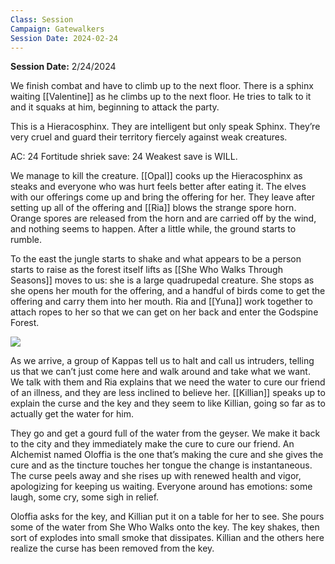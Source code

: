 ```yaml
---
Class: Session
Campaign: Gatewalkers
Session Date: 2024-02-24
---
```

**Session Date:** 2/24/2024

We finish combat and have to climb up to the next floor. There is a sphinx waiting [[Valentine]] as he climbs up to the next floor. He tries to talk to it and it squaks at him, beginning to attack the party.

This is a Hieracosphinx. They are intelligent but only speak Sphinx. They’re very cruel and guard their territory fiercely against weak creatures.

AC: 24
Fortitude shriek save: 24
Weakest save is WILL.

We manage to kill the creature. [[Opal]] cooks up the Hieracosphinx as steaks and everyone who was hurt feels better after eating it. The elves with our offerings come up and bring the offering for her. They leave after setting up all of the offering and [[Ria]] blows the strange spore horn. Orange spores are released from the horn and are carried off by the wind, and nothing seems to happen. After a little while, the ground starts to rumble.

To the east the jungle starts to shake and what appears to be a person starts to raise as the forest itself lifts as [[She Who Walks Through Seasons]] moves to us: she is a large quadrupedal creature. She stops as she opens her mouth for the offering, and a handful of birds come to get the offering and carry them into her mouth. Ria and [[Yuna]] work together to attach ropes to her so that we can get on her back and enter the Godspine Forest.

![](gw_kappas-castrovel.webp)

As we arrive, a group of Kappas tell us to halt and call us intruders, telling us that we can’t just come here and walk around and take what we want. We talk with them and Ria explains that we need the water to cure our friend of an illness, and they are less inclined to believe her. [[Killian]] speaks up to explain the curse and the key and they seem to like Killian, going so far as to actually get the water for him.

They go and get a gourd full of the water from the geyser. We make it back to the city and they immediately make the cure to cure our friend. An Alchemist named Oloffia is the one that’s making the cure and she gives the cure and as the tincture touches her tongue the change is instantaneous. The curse peels away and she rises up with renewed health and vigor, apologizing for keeping us waiting. Everyone around has emotions: some laugh, some cry, some sigh in relief.

Oloffia asks for the key, and Killian put it on a table for her to see. She pours some of the water from She Who Walks onto the key. The key shakes, then sort of explodes into small smoke that dissipates. Killian and the others here realize the curse has been removed from the key.
